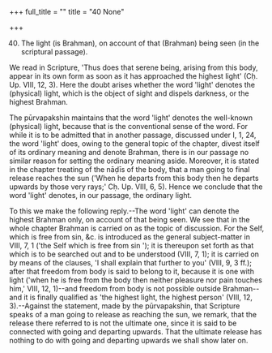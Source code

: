 +++
full_title = ""
title = "40 None"

+++


40. The light (is Brahman), on account of that (Brahman) being seen (in the scriptural passage).

We read in Scripture, 'Thus does that serene being, arising from this body, appear in its own form as soon as it has approached the highest light' (Cḥ. Up. VIII, 12, 3). Here the doubt arises whether the word 'light' denotes the (physical) light, which is the object of sight and dispels darkness, or the highest Brahman.

The pūrvapakshin maintains that the word 'light' denotes the well-known (physical) light, because that is the conventional sense of the word. For while it is to be admitted that in another passage, discussed under I, 1, 24, the word 'light' does, owing to the general topic of the chapter, divest itself of its ordinary meaning and denote Brahman, there is in our passage no similar reason for setting the ordinary meaning aside. Moreover, it is stated in the chapter treating of the nāḍīs of the body, that a man going to final release reaches the sun ('When he departs from this body then he departs upwards by those very rays;' Cḥ. Up. VIII, 6, 5). Hence we conclude that the word 'light' denotes, in our passage, the ordinary light.

To this we make the following reply.--The word 'light' can denote the highest Brahman only, on account of that being seen. We see that in the whole chapter Brahman is carried on as the topic of discussion. For the Self, which is free from sin, &c. is introduced as the general subject-matter in VIII, 7, 1 ('the Self which is free from sin '); it is thereupon set forth as that which is to be searched out and to be understood (VIII, 7, 1); it is carried on by means of the clauses, 'I shall explain that further to you' (VIII, 9, 3 ff.); after that freedom from body is said to belong to it, because it is one with light ('when he is free from the body then neither pleasure nor pain touches him,' VIII, 12, 1)--and freedom from body is not possible outside Brahman--and it is finally qualified as 'the highest light, the highest person' (VIII, 12, 3).--Against the statement, made by the pūrvapakshin, that Scripture speaks of a man going to release as reaching the sun, we remark, that the release there referred to is not the ultimate one, since it is said to be connected with going and departing upwards. That the ultimate release has nothing to do with going and departing upwards we shall show later on.


